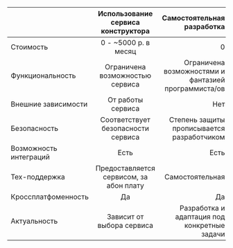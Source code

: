 |                        | Использование сервиса конструктора      | Самостоятельная разработка                             |
| ---------------------- |:---------------------------------------:| ------------------------------------------------------:|
| Стоимость              | 0 -  ~5000 р. в месяц                   | 0                                                      |
| Функциональность       | Ограничена возможностью сервиса         | Ограничена возможностями и фантазией программиста/ов   |
| Внешние зависимости    | От работы сервиса                       | Нет                                                    |
| Безопасность           | Соответствует безопасности сервиса      | Степень защиты прописывается разработчиком             |
| Возможность интеграций | Есть                                    | Есть                                                   |
| Тех-поддержка          | Предоставляется сервисом, за абон плату | Самостоятельная                                        |
| Кроссплатфоменность    | Да                                      | Да                                                     |
| Актуальность           | Зависит от выбора сервиса               | Разработка и адаптация под конкретные задачи           |